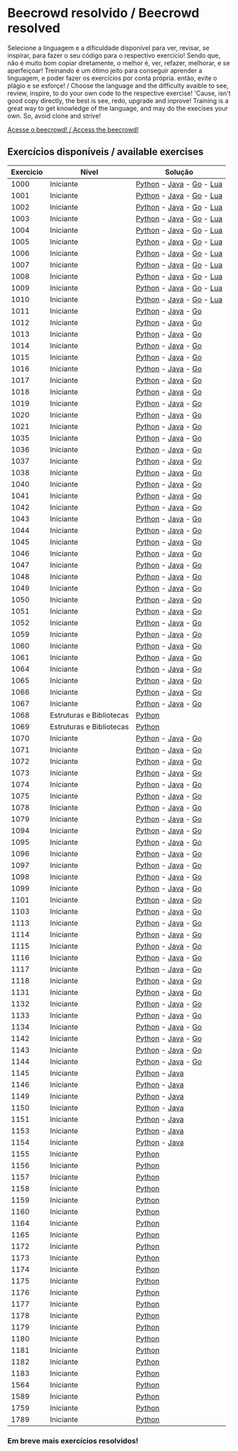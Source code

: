 # Beecrowd resolvido / Beecrowd resolved

Selecione a linguagem e a dificuldade disponível para ver, revisar, se inspirar, para fazer o seu código para o respectivo exercício! Sendo que, não é muito bom copiar diretamente, o melhor é, ver, refazer, melhorar, e se aperfeiçoar! Treinando é um ótimo jeito para conseguir aprender a linguagem, e poder fazer os exercícios por conta própria. então, evite o plágio e se esforçe!
/
Choose the language and the difficulty avaible to see, review, inspire, to do your own code to the respective exercise! 'Cause, isn't good copy directly, the best is see, redo, upgrade and inprove! Training is a great way to get knowledge of the language, and may do the execises your own. So, avoid clone and strive!

[Acesse o beecrowd! / Access the beecrowd!](https://beecrowd.com.br)

## Exercícios disponíveis / available exercises

| Exercicio | Nível | Solução |
| --------- | ----- | ------- |
| 1000 | Iniciante | [Python](python/1%20-%20Iniciante/1000.py) - [Java](Java/1%20-%20Iniciante/e1000.java) - [Go](go/1000.go) - [Lua](Lua/iniciante/1000.lua)
| 1001 | Iniciante | [Python](python/1%20-%20Iniciante/1001.py) - [Java](Java/1%20-%20Iniciante/e1001.java) - [Go](go/1001.go) - [Lua](Lua/Iniciante/1001.lua)
| 1002 | Iniciante | [Python](python/1%20-%20Iniciante/1002.py) - [Java](Java/1%20-%20Iniciante/e1002.java) - [Go](go/1002.go) - [Lua](Lua/Iniciante/1002.lua)
| 1003 | Iniciante | [Python](python/1%20-%20Iniciante/1003.py) - [Java](Java/1%20-%20Iniciante/e1003.java) - [Go](go/1003.go) - [Lua](Lua/Iniciante/1003.lua)
| 1004 | Iniciante | [Python](python/1%20-%20Iniciante/1004.py) - [Java](Java/1%20-%20Iniciante/e1004.java) - [Go](go/1004.go) - [Lua](Lua/Iniciante/1004.lua)
| 1005 | Iniciante | [Python](python/1%20-%20Iniciante/1005.py) - [Java](Java/1%20-%20Iniciante/e1005.java) - [Go](go/1005.go) - [Lua](Lua/Iniciante/1005.lua)
| 1006 | Iniciante | [Python](python/1%20-%20Iniciante/1006.py) - [Java](Java/1%20-%20Iniciante/e1006.java) - [Go](go/1006.go) - [Lua](Lua/Iniciante/1006.lua)
| 1007 | Iniciante | [Python](python/1%20-%20Iniciante/1007.py) - [Java](Java/1%20-%20Iniciante/e1007.java) - [Go](go/1007.go) - [Lua](lua/Iniciante/1007.lua)
| 1008 | Iniciante | [Python](Python/1%20-%20Iniciante/1008.py) - [Java](Java/1%20-%20Iniciante/e1008.java) - [Go](go/1008.go) - [Lua](Lua/Iniciante/1008.lua)
| 1009 | Iniciante | [Python](Python/1%20-%20Iniciante/1009.py) - [Java](Java/1%20-%20Iniciante/e1009.java) - [Go](go/1009.go) - [Lua](Lua/Iniciante/1009.lua)
| 1010 | Iniciante | [Python](Python/1%20-%20Iniciante/1010.py) - [Java](Java/1%20-%20Iniciante/e1010.java) - [Go](go/1010.go) - [Lua](lua/Iniciante/1010.lua)
| 1011 | Iniciante | [Python](Python/1%20-%20Iniciante/1011.py) - [Java](Java/1%20-%20Iniciante/e1011.java) - [Go](go/1011.go)
| 1012 | Iniciante | [Python](Python/1%20-%20Iniciante/1012.py) - [Java](Java/1%20-%20Iniciante/e1012.java) - [Go](go/1012.go)
| 1013 | Iniciante | [Python](Python/1%20-%20Iniciante/1013.py) - [Java](Java/1%20-%20Iniciante/e1013.java) - [Go](go/1013.go)
| 1014 | Iniciante | [Python](Python/1%20-%20Iniciante/1014.py) - [Java](Java/1%20-%20Iniciante/e1014.java) - [Go](go/1014.go)
| 1015 | Iniciante | [Python](Python/1%20-%20Iniciante/1015.py) - [Java](Java/1%20-%20Iniciante/e1015.java) - [Go](go/1015.go)
| 1016 | Iniciante | [Python](Python/1%20-%20Iniciante/1016.py) - [Java](Java/1%20-%20Iniciante/e1016.java) - [Go](go/1016.go)
| 1017 | Iniciante | [Python](Python/1%20-%20Iniciante/1017.py) - [Java](Java/1%20-%20Iniciante/e1017.java) - [Go](go/1017.go)
| 1018 | Iniciante | [Python](Python/1%20-%20Iniciante/1018.py) - [Java](Java/1%20-%20Iniciante/e1018.java) - [Go](go/1018.go)
| 1019 | Iniciante | [Python](Python/1%20-%20Iniciante/1019.py) - [Java](Java/1%20-%20Iniciante/e1019.java) - [Go](go/1019.go)
| 1020 | Iniciante | [Python](Python/1%20-%20Iniciante/1020.py) - [Java](Java/1%20-%20Iniciante/e1020.java) - [Go](go/1020.go)
| 1021 | Iniciante | [Python](Python/1%20-%20Iniciante/1021.py) - [Java](Java/1%20-%20Iniciante/e1021.java) - [Go](go/1021.go)
| 1035 | Iniciante | [Python](Python/1%20-%20Iniciante/1035.py) - [Java](Java/1%20-%20Iniciante/e1035.java) - [Go](go/1035.go)
| 1036 | Iniciante | [Python](Python/1%20-%20Iniciante/1036.py) - [Java](Java/1%20-%20Iniciante/e1036.java) - [Go](go/1036.go)
| 1037 | Iniciante | [Python](Python/1%20-%20Iniciante/1037.py) - [Java](Java/1%20-%20Iniciante/e1037.java) - [Go](go/1037.go)
| 1038 | Iniciante | [Python](Python/1%20-%20Iniciante/1038.py) - [Java](Java/1%20-%20Iniciante/e1038.java) - [Go](go/1038.go)
| 1040 | Iniciante | [Python](Python/1%20-%20Iniciante/1040.py) - [Java](Java/1%20-%20Iniciante/e1040.java) - [Go](go/1040.go)
| 1041 | Iniciante | [Python](Python/1%20-%20Iniciante/1041.py) - [Java](Java/1%20-%20Iniciante/e1041.java) - [Go](go/1041.go)
| 1042 | Iniciante | [Python](Python/1%20-%20Iniciante/1042.py) - [Java](Java/1%20-%20Iniciante/e1042.java) - [Go](go/1042.go)
| 1043 | Iniciante | [Python](Python/1%20-%20Iniciante/1043.py) - [Java](Java/1%20-%20Iniciante/e1043.java) - [Go](go/1043.go)
| 1044 | Iniciante | [Python](Python/1%20-%20Iniciante/1044.py) - [Java](Java/1%20-%20Iniciante/e1044.java) - [Go](go/1044.go)
| 1045 | Iniciante | [Python](Python/1%20-%20Iniciante/1045.py) - [Java](Java/1%20-%20Iniciante/e1045.java) - [Go](go/1045.go)
| 1046 | Iniciante | [Python](Python/1%20-%20Iniciante/1046.py) - [Java](Java/1%20-%20Iniciante/e1046.java) - [Go](go/1046.go)
| 1047 | Iniciante | [Python](Python/1%20-%20Iniciante/1047.py) - [Java](Java/1%20-%20Iniciante/e1047.java) - [Go](go/1047.go)
| 1048 | Iniciante | [Python](Python/1%20-%20Iniciante/1048.py) - [Java](Java/1%20-%20Iniciante/e1048.java) - [Go](go/1048.go)
| 1049 | Iniciante | [Python](Python/1%20-%20Iniciante/1049.py) - [Java](Java/1%20-%20Iniciante/e1049.java) - [Go](go/1049.go)
| 1050 | Iniciante | [Python](Python/1%20-%20Iniciante/1050.py) - [Java](Java/1%20-%20Iniciante/e1050.java) - [Go](go/1050.go)
| 1051 | Iniciante | [Python](Python/1%20-%20Iniciante/1051.py) - [Java](Java/1%20-%20Iniciante/e1051.java) - [Go](go/1051.go)
| 1052 | Iniciante | [Python](Python/1%20-%20Iniciante/1052.py) - [Java](Java/1%20-%20Iniciante/e1052.java) - [Go](go/1052.go)
| 1059 | Iniciante | [Python](Python/1%20-%20Iniciante/1059.py) - [Java](Java/1%20-%20Iniciante/e1059.java) - [Go](go/1059.go)
| 1060 | Iniciante | [Python](Python/1%20-%20Iniciante/1060.py) - [Java](Java/1%20-%20Iniciante/e1060.java) - [Go](go/1060.go)
| 1061 | Iniciante | [Python](Python/1%20-%20Iniciante/1061.py) - [Java](Java/1%20-%20Iniciante/e1061.java) - [Go](go/1061.go)
| 1064 | Iniciante | [Python](Python/1%20-%20Iniciante/1064.py) - [Java](Java/1%20-%20Iniciante/e1064.java) - [Go](go/1064.go)
| 1065 | Iniciante | [Python](Python/1%20-%20Iniciante/1065.py) - [Java](Java/1%20-%20Iniciante/e1065.java) - [Go](go/1065.go)
| 1066 | Iniciante | [Python](Python/1%20-%20Iniciante/1066.py) - [Java](Java/1%20-%20Iniciante/e1066.java) - [Go](go/1066.go)
| 1067 | Iniciante | [Python](Python/1%20-%20Iniciante/1067.py) - [Java](Java/1%20-%20Iniciante/e1067.java) - [Go](go/1067.go)
| 1068 | Estruturas e Bibliotecas | [Python](Python/4%20-%20estruturas%20e%20bibliotecas/1068.py)
| 1069 | Estruturas e Bibliotecas | [Python](Python/4%20-%20estruturas%20e%20bibliotecas/1069.py)
| 1070 | Iniciante | [Python](Python/1%20-%20Iniciante/1070.py) - [Java](Java/1%20-%20Iniciante/e1070.java) - [Go](go/1070.go)
| 1071 | Iniciante | [Python](Python/1%20-%20Iniciante/1071.py) - [Java](Java/1%20-%20Iniciante/e1071.java) - [Go](go/1071.go)
| 1072 | Iniciante | [Python](Python/1%20-%20Iniciante/1072.py) - [Java](Java/1%20-%20Iniciante/e1072.java) - [Go](go/1072.go)
| 1073 | Iniciante | [Python](Python/1%20-%20Iniciante/1073.py) - [Java](Java/1%20-%20Iniciante/e1073.java) - [Go](go/1073.go)
| 1074 | Iniciante | [Python](Python/1%20-%20Iniciante/1074.py) - [Java](Java/1%20-%20Iniciante/e1074.java) - [Go](go/1074.go)
| 1075 | Iniciante | [Python](Python/1%20-%20Iniciante/1075.py) - [Java](Java/1%20-%20Iniciante/e1075.java) - [Go](go/1075.go)
| 1078 | Iniciante | [Python](Python/1%20-%20Iniciante/1078.py) - [Java](Java/1%20-%20Iniciante/e1078.java) - [Go](go/1078.go)
| 1079 | Iniciante | [Python](Python/1%20-%20Iniciante/1079.py) - [Java](Java/1%20-%20Iniciante/e1079.java) - [Go](go/1079.go)
| 1094 | Iniciante | [Python](Python/1%20-%20Iniciante/1094.py) - [Java](Java/1%20-%20Iniciante/e1094.java) - [Go](go/1094.go)
| 1095 | Iniciante | [Python](Python/1%20-%20Iniciante/1095.py) - [Java](Java/1%20-%20Iniciante/e1095.java) - [Go](go/1095.go)
| 1096 | Iniciante | [Python](Python/1%20-%20Iniciante/1096.py) - [Java](Java/1%20-%20Iniciante/e1096.java) - [Go](go/1096.go)
| 1097 | Iniciante | [Python](Python/1%20-%20Iniciante/1097.py) - [Java](Java/1%20-%20Iniciante/e1097.java) - [Go](go/1097.go)
| 1098 | Iniciante | [Python](Python/1%20-%20Iniciante/1098.py) - [Java](Java/1%20-%20Iniciante/e1098.java) - [Go](go/1098.go)
| 1099 | Iniciante | [Python](Python/1%20-%20Iniciante/1099.py) - [Java](Java/1%20-%20Iniciante/e1099.java) - [Go](go/1099.go)
| 1101 | Iniciante | [Python](Python/1%20-%20Iniciante/1101.py) - [Java](Java/1%20-%20Iniciante/e1101.java) - [Go](go/1101.go)
| 1103 | Iniciante | [Python](Python/1%20-%20Iniciante/1103.py) - [Java](Java/1%20-%20Iniciante/e1103.java) - [Go](go/1103.go)
| 1113 | Iniciante | [Python](Python/1%20-%20Iniciante/1113.py) - [Java](Java/1%20-%20Iniciante/e1113.java) - [Go](go/1113.go)
| 1114 | Iniciante | [Python](Python/1%20-%20Iniciante/1114.py) - [Java](Java/1%20-%20Iniciante/e1114.java) - [Go](go/1114.go)
| 1115 | Iniciante | [Python](Python/1%20-%20Iniciante/1115.py) - [Java](Java/1%20-%20Iniciante/e1115.java) - [Go](go/1115.go)
| 1116 | Iniciante | [Python](Python/1%20-%20Iniciante/1116.py) - [Java](Java/1%20-%20Iniciante/e1116.java) - [Go](go/1116.go)
| 1117 | Iniciante | [Python](Python/1%20-%20Iniciante/1117.py) - [Java](Java/1%20-%20Iniciante/e1117.java) - [Go](go/1117.go)
| 1118 | Iniciante | [Python](Python/1%20-%20Iniciante/1118.py) - [Java](Java/1%20-%20Iniciante/e1118.java) - [Go](go/1118.go)
| 1131 | Iniciante | [Python](Python/1%20-%20Iniciante/1131.py) - [Java](Java/1%20-%20Iniciante/e1131.java) - [Go](go/1131.go)
| 1132 | Iniciante | [Python](Python/1%20-%20Iniciante/1132.py) - [Java](Java/1%20-%20Iniciante/e1132.java) - [Go](go/1132.go)
| 1133 | Iniciante | [Python](Python/1%20-%20Iniciante/1133.py) - [Java](Java/1%20-%20Iniciante/e1133.java) - [Go](go/1133.go)
| 1134 | Iniciante | [Python](Python/1%20-%20Iniciante/1134.py) - [Java](Java/1%20-%20Iniciante/e1134.java) - [Go](go/1134.go)
| 1142 | Iniciante | [Python](Python/1%20-%20Iniciante/1142.py) - [Java](Java/1%20-%20Iniciante/e1142.java) - [Go](go/1142.go)
| 1143 | Iniciante | [Python](Python/1%20-%20Iniciante/1143.py) - [Java](Java/1%20-%20Iniciante/e1143.java) - [Go](go/1143.go)
| 1144 | Iniciante | [Python](Python/1%20-%20Iniciante/1144.py) - [Java](Java/1%20-%20Iniciante/e1144.java) - [Go](go/1144.go)
| 1145 | Iniciante | [Python](Python/1%20-%20Iniciante/1145.py) - [Java](Java/1%20-%20Iniciante/e1145.java)
| 1146 | Iniciante | [Python](Python/1%20-%20Iniciante/1146.py) - [Java](Java/1%20-%20Iniciante/e1146.java)
| 1149 | Iniciante | [Python](Python/1%20-%20Iniciante/1149.py) - [Java](Java/1%20-%20Iniciante/e1149.java)
| 1150 | Iniciante | [Python](Python/1%20-%20Iniciante/1150.py) - [Java](Java/1%20-%20Iniciante/e1150.java)
| 1151 | Iniciante | [Python](Python/1%20-%20Iniciante/1151.py) - [Java](Java/1%20-%20Iniciante/e1151.java)
| 1153 | Iniciante | [Python](Python/1%20-%20Iniciante/1153.py) - [Java](Java/1%20-%20Iniciante/e1153.java)
| 1154 | Iniciante | [Python](Python/1%20-%20Iniciante/1154.py) - [Java](Java/1%20-%20Iniciante/e1154.java)
| 1155 | Iniciante | [Python](Python/1%20-%20Iniciante/1155.py) 
| 1156 | Iniciante | [Python](Python/1%20-%20Iniciante/1156.py) 
| 1157 | Iniciante | [Python](Python/1%20-%20Iniciante/1157.py) 
| 1158 | Iniciante | [Python](Python/1%20-%20Iniciante/1158.py)
| 1159 | Iniciante | [Python](Python/1%20-%20Iniciante/1159.py)
| 1160 | Iniciante | [Python](Python/1%20-%20Iniciante/1160.py)
| 1164 | Iniciante | [Python](Python/1%20-%20Iniciante/1164.py)
| 1165 | Iniciante | [Python](Python/1%20-%20Iniciante/1165.py)
| 1172 | Iniciante | [Python](Python/1%20-%20Iniciante/1172.py)
| 1173 | Iniciante | [Python](Python/1%20-%20Iniciante/1173.py)
| 1174 | Iniciante | [Python](Python/1%20-%20Iniciante/1174.py)
| 1175 | Iniciante | [Python](Python/1%20-%20Iniciante/1175.py)
| 1176 | Iniciante | [Python](Python/1%20-%20Iniciante/1176.py)
| 1177 | Iniciante | [Python](Python/1%20-%20Iniciante/1177.py)
| 1178 | Iniciante | [Python](Python/1%20-%20Iniciante/1178.py)
| 1179 | Iniciante | [Python](Python/1%20-%20Iniciante/1179.py)
| 1180 | Iniciante | [Python](Python/1%20-%20Iniciante/1180.py)
| 1181 | Iniciante | [Python](Python/1%20-%20Iniciante/1181.py)
| 1182 | Iniciante | [Python](Python/1%20-%20Iniciante/1182.py)
| 1183 | Iniciante | [Python](Python/1%20-%20Iniciante/1183.py)
| 1564 | Iniciante | [Python](Python/1%20-%20Iniciante/1564.py)
| 1589 | Iniciante | [Python](Python/1%20-%20Iniciante/1589.py)
| 1759 | Iniciante | [Python](Python/1%20-%20Iniciante/1759.py)
| 1789 | Iniciante | [Python](Python/1%20-%20Iniciante/1789.py)

### __Em breve mais exercícios resolvidos!__
